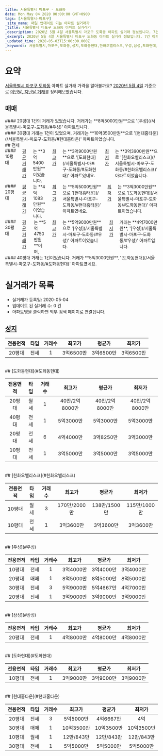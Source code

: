 ```yaml
---
title: 서울특별시 마포구 - 도화동
date: Mon May 04 2020 00:00:00 GMT+0900
tags: [서울특별시-마포구]
_site_name: 매일 업데이트 되는 아파트 실거래가
_title: 서울특별시 마포구 도화동 아파트 실거래가
_description: 2020년 5월 4일 서울특별시 마포구 도화동 아파트 실거래 정보입니다. 7건 아파트 정보가 있습니다.
_excerpt: 2020년 5월 4일 서울특별시 마포구 도화동 아파트 실거래 정보입니다. 7건 아파트 정보가 있습니다.
_updated_time: 2020-05-03T15:00:00.000Z
_keywords: 서울특별시,마포구,도화동,성지,도화동현대,한화오벨리스크,우성,삼성,도화현대,현대홈타운
---
```





# 요약
<ins>서울특별시 마포구 도화동</ins> 아파트 실거래 가격을 알아볼까요? <ins>2020년 5월 4일</ins> 기준으로 <ins>이번달, 지난달 거래</ins>를 정리해보았습니다.

## 매매
<div class="container">
<div class="six columns" markdown="1">
#### 20평대
1건의 거래가 있었습니다. 거래가는 **8억5000만원**으로 '[우성](/서울특별시-마포구-도화동/#우성)' 아파트입니다.
</div>
<div class="six columns" markdown="1">
#### 30평대
거래는 1건이 있었으며, 거래가는 **10억3500만원**으로 '[현대홈타운](/서울특별시-마포구-도화동/#현대홈타운)' 아파트이었습니다.
</div>
</div>
## 전세
<div class="container">
<div class="six columns" markdown="1">
#### 10평대
<ins>평균 거래가</ins>는 **3억5400만원**이었습니다. <ins>최고가</ins>는 **3억9000만원**으로 '[도화현대](/서울특별시-마포구-도화동/#도화현대)' 아파트였네요. <ins>최저가</ins>는 **3억3600만원**으로 '[한화오벨리스크](/서울특별시-마포구-도화동/#한화오벨리스크)' 아파트이었습니다.
</div>
<div class="six columns" markdown="1">
#### 20평대
<ins>평균 거래가</ins>는 **4억1083만원**이었습니다. <ins>최고가</ins>는 **5억5000만원**으로 '[현대홈타운](/서울특별시-마포구-도화동/#현대홈타운)' 아파트였네요. <ins>최저가</ins>는 **3억3000만원**으로 '[도화동현대](/서울특별시-마포구-도화동/#도화동현대)' 아파트이었습니다.
</div>
</div>
<div class="container">
<div class="six columns" markdown="1">
#### 30평대
<ins>평균 거래가</ins>는 **5억4750만원**이며, <ins>최고가</ins>는 **5억9000만원**으로 '[우성](/서울특별시-마포구-도화동/#우성)' 아파트이었습니다. <ins>최저가</ins> 거래는 **4억7000만원**, '[우성](/서울특별시-마포구-도화동/#우성)' 아파트입니다.
</div>
<div class="six columns" markdown="1">
#### 40평대
거래는 1건이었습니다. 거래가 **5억3000만원**, '[도화동현대](/서울특별시-마포구-도화동/#도화동현대)' 아파트였네요.
</div>
</div>



# 실거래가 목록
- 실거래가 등록일: 2020-05-04
- 업데이트 된 실거래 수: 0 건
- 아파트명을 클릭하면 외부 검색 페이지로 연결됩니다.

## [성지](#성지)

|전용면적|타입|거래수|최고가|평균가|최저가|
|:---:|:---:|:---:|:---:|:---:|:---:|
|20평대|<span class="deal-type-2">전세</span>|1|3억6500만|3억6500만|3억6500만|

<br/>
## [도화동현대](#도화동현대)

|전용면적|타입|거래수|최고가|평균가|최저가|
|:---:|:---:|:---:|:---:|:---:|:---:|
|20평대|<span class="deal-type-3">월세</span>|1|40만/2억8000만|40만/2억8000만|40만/2억8000만|
|40평대|<span class="deal-type-2">전세</span>|1|5억3000만|5억3000만|5억3000만|
|20평대|<span class="deal-type-2">전세</span>|6|4억4000만|3억8250만|3억3000만|
|10평대|<span class="deal-type-2">전세</span>|1|3억5000만|3억5000만|3억5000만|

<br/>
## [한화오벨리스크](#한화오벨리스크)

|전용면적|타입|거래수|최고가|평균가|최저가|
|:---:|:---:|:---:|:---:|:---:|:---:|
|10평대|<span class="deal-type-3">월세</span>|3|170만/2000만|138만/1500만|115만/1000만|
|10평대|<span class="deal-type-2">전세</span>|1|3억3600만|3억3600만|3억3600만|

<br/>
## [우성](#우성)

|전용면적|타입|거래수|최고가|평균가|최저가|
|:---:|:---:|:---:|:---:|:---:|:---:|
|10평대|<span class="deal-type-2">전세</span>|1|3억4000만|3억4000만|3억4000만|
|20평대|<span class="deal-type-1">매매</span>|1|8억5000만|8억5000만|8억5000만|
|30평대|<span class="deal-type-2">전세</span>|3|5억9000만|5억4667만|4억7000만|
|20평대|<span class="deal-type-2">전세</span>|1|3억9000만|3억9000만|3억9000만|

<br/>
## [삼성](#삼성)

|전용면적|타입|거래수|최고가|평균가|최저가|
|:---:|:---:|:---:|:---:|:---:|:---:|
|20평대|<span class="deal-type-2">전세</span>|1|4억8000만|4억8000만|4억8000만|

<br/>
## [도화현대](#도화현대)

|전용면적|타입|거래수|최고가|평균가|최저가|
|:---:|:---:|:---:|:---:|:---:|:---:|
|10평대|<span class="deal-type-2">전세</span>|1|3억9000만|3억9000만|3억9000만|

<br/>
## [현대홈타운](#현대홈타운)

|전용면적|타입|거래수|최고가|평균가|최저가|
|:---:|:---:|:---:|:---:|:---:|:---:|
|20평대|<span class="deal-type-2">전세</span>|3|5억5000만|4억6667만|4억|
|30평대|<span class="deal-type-1">매매</span>|1|10억3500만|10억3500만|10억3500만|
|10평대|<span class="deal-type-3">월세</span>|1|12만/843만|12만/843만|12만/843만|
|30평대|<span class="deal-type-2">전세</span>|1|5억5000만|5억5000만|5억5000만|

<br/>



